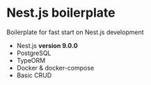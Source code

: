 # Nest.js boilerplate

Boilerplate for fast start on Nest.js development

- Nest.js **version 9.0.0**
- PostgreSQL
- TypeORM
- Docker & docker-compose
- Basic CRUD
